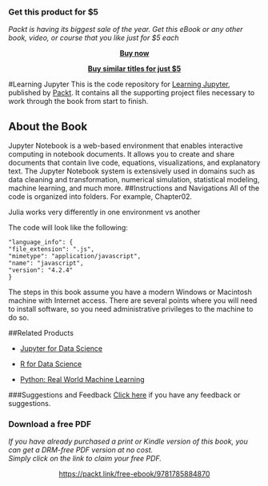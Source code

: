 
### Get this product for $5

<i>Packt is having its biggest sale of the year. Get this eBook or any other book, video, or course that you like just for $5 each</i>


<b><p align='center'>[Buy now](https://packt.link/9781785884870)</p></b>


<b><p align='center'>[Buy similar titles for just $5](https://subscription.packtpub.com/search)</p></b>


#Learning Jupyter
This is the code repository for [Learning Jupyter](https://www.packtpub.com/big-data-and-business-intelligence/learning-jupyter?utm_source=github&utm_medium=repository&utm_campaign=9781785884870), published by [Packt](https://www.packtpub.com/). It contains all the supporting project files necessary to work through the book from start to finish.
## About the Book
Jupyter Notebook is a web-based environment that enables interactive computing in notebook documents. It allows you to create and share documents that contain live code, equations, visualizations, and explanatory text. The Jupyter Notebook system is extensively used in domains such as data cleaning and transformation, numerical simulation, statistical modeling, machine learning, and much more.
##Instructions and Navigations
All of the code is organized into folders. For example, Chapter02.

Julia works very differently in one environment vs another

The code will look like the following:
```
"language_info": {
"file_extension": ".js",
"mimetype": "application/javascript",
"name": "javascript",
"version": "4.2.4"
}
```

The steps in this book assume you have a modern Windows or Macintosh machine with Internet access. There are several points where you will need to install software, so you need administrative privileges to the machine to do so.

##Related Products
* [Jupyter for Data Science](https://www.packtpub.com/big-data-and-business-intelligence/jupyter-data-science?utm_source=github&utm_medium=repository&utm_campaign=9781785880070)

* [R for Data Science](https://www.packtpub.com/big-data-and-business-intelligence/r-data-science?utm_source=github&utm_medium=repository&utm_campaign=9781784390860)

* [Python: Real World Machine Learning](https://www.packtpub.com/big-data-and-business-intelligence/python-real-world-machine-learning?utm_source=github&utm_medium=repository&utm_campaign=9781787123212)


###Suggestions and Feedback
[Click here](https://docs.google.com/forms/d/e/1FAIpQLSe5qwunkGf6PUvzPirPDtuy1Du5Rlzew23UBp2S-P3wB-GcwQ/viewform) if you have any feedback or suggestions.
### Download a free PDF

 <i>If you have already purchased a print or Kindle version of this book, you can get a DRM-free PDF version at no cost.<br>Simply click on the link to claim your free PDF.</i>
<p align="center"> <a href="https://packt.link/free-ebook/9781785884870">https://packt.link/free-ebook/9781785884870 </a> </p>
